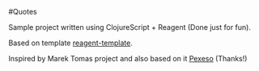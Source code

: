 #Quotes

Sample project written using ClojureScript + Reagent (Done just for fun).

Based on template [reagent-template](https://github.com/reagent-project/reagent-template).

Inspired by Marek Tomas project and also based on it [Pexeso](https://github.com/mtomas/clojurescript-reagent-pexeso) (Thanks!)